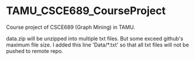 # TAMU_CSCE689_CourseProject
Course project of CSCE689 (Graph Mining) in TAMU.


data.zip will be unzipped into multiple txt files. But some exceed github's maximum file size. I added this line 'Data/\*.txt' so that all txt files will not be pushed to remote repo.


